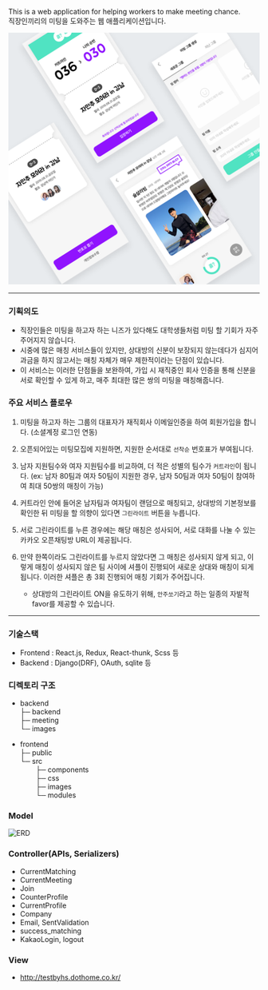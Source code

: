 This is a web application for helping workers to make meeting chance.  
직장인끼리의 미팅을 도와주는 웹 애플리케이션입니다.  

![mockup](https://github.com/HyunSangHan/MeetingTime/blob/master/docs/mockup.png)

---

### 기획의도

- 직장인들은 미팅을 하고자 하는 니즈가 있다해도 대학생들처럼 미팅 할 기회가 자주 주어지지 않습니다.
- 시중에 많은 매칭 서비스들이 있지만, 상대방의 신분이 보장되지 않는데다가 심지어 과금을 하지 않고서는 매칭 자체가 매우 제한적이라는 단점이 있습니다.
- 이 서비스는 이러한 단점들을 보완하여, 가입 시 재직중인 회사 인증을 통해 신분을 서로 확인할 수 있게 하고, 매주 최대한 많은 쌍의 미팅을 매칭해줍니다.

### 주요 서비스 플로우
1. 미팅을 하고자 하는 그룹의 대표자가 재직회사 이메일인증을 하여 회원가입을 합니다. (소셜계정 로그인 연동)
2. 오픈되어있는 미팅모집에 지원하면, 지원한 순서대로 `선착순` 번호표가 부여됩니다.
3. 남자 지원팀수와 여자 지원팀수를 비교하여, 더 적은 성별의 팀수가 `커트라인`이 됩니다.
(ex: 남자 80팀과 여자 50팀이 지원한 경우, 남자 50팀과 여자 50팀이 참여하여 최대 50쌍의 매칭이 가능)
4. 커트라인 안에 들어온 남자팀과 여자팀이 랜덤으로 매칭되고, 상대방의 기본정보를 확인한 뒤 미팅을 할 의향이 있다면 `그린라이트` 버튼을 누릅니다.
5. 서로 그린라이트를 누른 경우에는 해당 매칭은 성사되어, 서로 대화를 나눌 수 있는 카카오 오픈채팅방 URL이 제공됩니다.
6. 만약 한쪽이라도 그린라이트를 누르지 않았다면 그 매칭은 성사되지 않게 되고, 이렇게 매칭이 성사되지 않은 팀 사이에 셔플이 진행되어 새로운 상대와 매칭이 되게 됩니다. 이러한 셔플은 총 3회 진행되어 매칭 기회가 주어집니다.

   * 상대방의 그린라이트 ON을 유도하기 위해, `안주쏘기`라고 하는 일종의 자발적 favor를 제공할 수 있습니다.

---

### 기술스택
- Frontend : React.js, Redux, React-thunk, Scss 등  
- Backend : Django(DRF), OAuth, sqlite 등

### 디렉토리 구조
- backend  
├─ backend  
├─ meeting  
└─ images  

- frontend  
├─ public  
└─ src  
&nbsp; &nbsp; &nbsp; &nbsp; ├─ components  
&nbsp; &nbsp; &nbsp; &nbsp; ├─ css  
&nbsp; &nbsp; &nbsp; &nbsp; ├─ images  
&nbsp; &nbsp; &nbsp; &nbsp; └─ modules  


### Model
<img src="https://user-images.githubusercontent.com/44132406/73130398-05a26b80-403b-11ea-9bb4-2bb35b171475.png" alt="ERD">

### Controller(APIs, Serializers)
- CurrentMatching
- CurrentMeeting
- Join
- CounterProfile
- CurrentProfile
- Company
- Email, SentValidation
- success_matching
- KakaoLogin, logout

### View
- http://testbyhs.dothome.co.kr/
